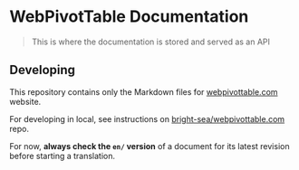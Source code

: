 # WebPivotTable Documentation

> This is where the documentation is stored and served as an API

## Developing

This repository contains only the Markdown files for [webpivottable.com](https://webpivottable.com) website.

For developing in local, see instructions on [bright-sea/webpivottable.com](https://github.com/bright-sea/webpivottable.com) repo.

For now, **always check the `en/` version** of a document for its latest revision before starting a translation.
